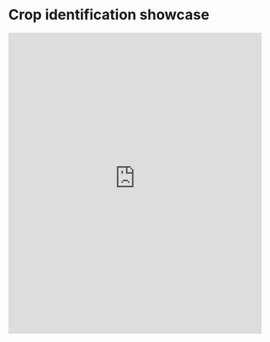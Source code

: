# Crop identification showcase


<div style="width:100%; height:600px;">
  <iframe src="https://cropid-demo.aws-dev.geosys.com/" width="100%" height="100%" style="border:none;"></iframe>
</div>


